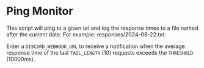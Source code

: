 # Ping Monitor

This script will ping to a given url and log the response times to a file named after the current date. For example: responses/2024-08-22.txt.

Enter a `DISCORD_WEBHOOK_URL` to receive a notification when the average response time of the last `TAIL_LENGTH` (10) requests exceeds the `THRESHOLD` (10000ms).
